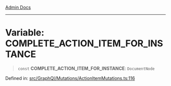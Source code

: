 [Admin Docs](/)

***

# Variable: COMPLETE\_ACTION\_ITEM\_FOR\_INSTANCE

> `const` **COMPLETE\_ACTION\_ITEM\_FOR\_INSTANCE**: `DocumentNode`

Defined in: [src/GraphQl/Mutations/ActionItemMutations.ts:116](https://github.com/PalisadoesFoundation/talawa-admin/blob/main/src/GraphQl/Mutations/ActionItemMutations.ts#L116)
